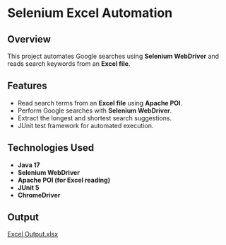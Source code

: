 # Selenium Excel Automation

## Overview
This project automates Google searches using **Selenium WebDriver** and reads search keywords from an **Excel file**.

## Features
- Read search terms from an **Excel file** using **Apache POI**.
- Perform Google searches with **Selenium WebDriver**.
- Extract the longest and shortest search suggestions.
- JUnit test framework for automated execution.

## Technologies Used
- **Java 17**
- **Selenium WebDriver**
- **Apache POI (for Excel reading)**
- **JUnit 5**
- **ChromeDriver**
## Output
[Excel Output.xlsx](https://github.com/user-attachments/files/19224748/Excel.Output.xlsx)
